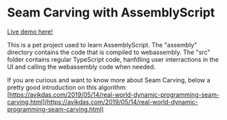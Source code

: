 # Seam Carving with AssemblyScript

[Live demo here!](https://alexvictoor.github.io/seam-carving-as)

This is a pet project used to learn AssemblyScript. The "assembly" directory contains the code that is compiled to webassembly. The "src" folder contains regular TypeScript code, hanfdling user interractions in the UI and calling the webassembly code when needed.

If you are curious and want to know more about Seam Carving, below a pretty good introduction on this algorithm:
[https://avikdas.com/2019/05/14/real-world-dynamic-programming-seam-carving.html](https://avikdas.com/2019/05/14/real-world-dynamic-programming-seam-carving.html)
